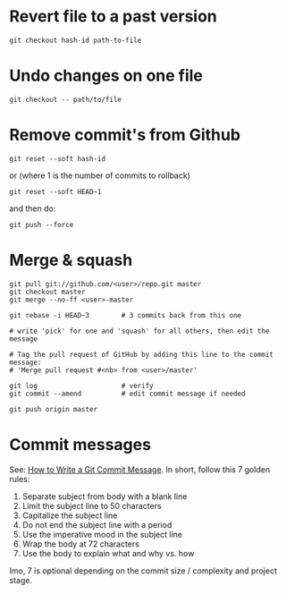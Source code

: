 # Revert file to a past version

    git checkout hash-id path-to-file

# Undo changes on one file

    git checkout -- path/to/file

# Remove commit's from Github
    
    git reset --soft hash-id

or (where 1 is the number of commits to rollback)

    git reset --soft HEAD~1
    
and then do:

    git push --force

# Merge & squash

    git pull git://github.com/<user>/repo.git master
    git checkout master
    git merge --no-ff <user>-master

    git rebase -i HEAD~3        # 3 commits back from this one

    # write 'pick' for one and 'squash' for all others, then edit the message

    # Tag the pull request of GitHub by adding this line to the commit message:
    # 'Merge pull request #<nb> from <user>/master'

    git log                     # verify
    git commit --amend          # edit commit message if needed

    git push origin master

# Commit messages

See: [How to Write a Git Commit Message](http://chris.beams.io/posts/git-commit/).
 In short, follow this 7 golden rules:

1. Separate subject from body with a blank line
2. Limit the subject line to 50 characters
3. Capitalize the subject line
4. Do not end the subject line with a period
5. Use the imperative mood in the subject line
6. Wrap the body at 72 characters
7. Use the body to explain what and why vs. how

Imo, 7 is optional depending on the commit size / complexity and project stage.

